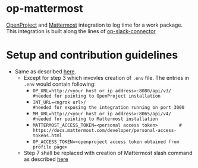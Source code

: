 # op-mattermost
[OpenProject](https://www.openproject.org/) and [Mattermost](https://mattermost.com/) integration to log time for a work package. This integration is built along the lines of [op-slack-connector](https://github.com/girish17/op-slack-connector)

# Setup and contribution guidelines

- Same as described [here](https://github.com/girish17/op-slack-connector#setup-and-contribution-guidelines). 
  - Except for step 3 which invovles creation of `.env` file. The entries in `.env` would contain following:
    - `OP_URL=http://<your host or ip address>:8080/api/v3/    #needed for pointing to OpenProject installation` 
    - `INT_URL=<ngrok url>/                                   #needed for exposing the integration running on port 3000`
    - `MM_URL=http://<your host or ip address>:8065/api/v4/    #needed for pointing to Mattermost installation`  
    - `MATTERMOST_ACCESS_TOKEN=<personal access token>        # https://docs.mattermost.com/developer/personal-access-tokens.html`
    - `OP_ACCESS_TOKEN=<openproject access token obtained from profile page>`
  - Step 7 shall be replaced with creation of Mattermost slash command as described [here](https://docs.mattermost.com/developer/slash-commands.html)
